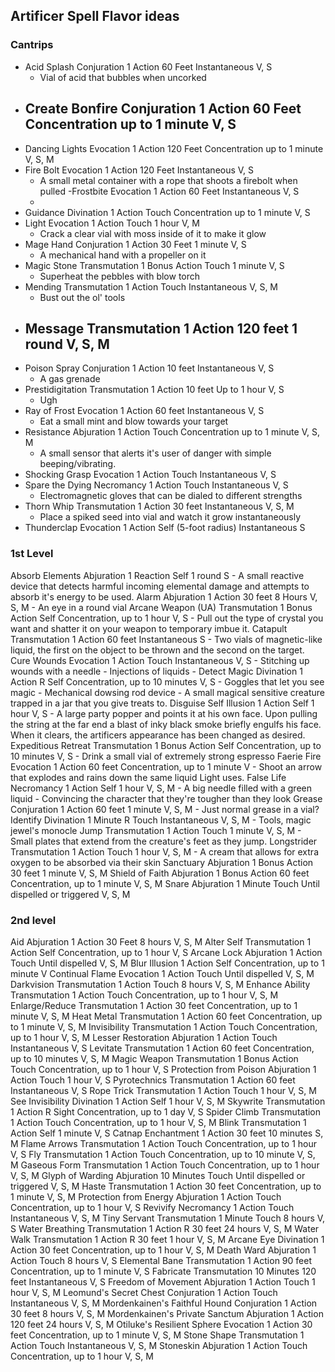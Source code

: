 ## Artificer Spell Flavor ideas


### Cantrips 
- Acid Splash	Conjuration	1 Action	60 Feet	Instantaneous	V, S
	- Vial of acid that bubbles when uncorked
- Create Bonfire	Conjuration	1 Action	60 Feet	Concentration up to 1 minute	V, S
	- 
- Dancing Lights	Evocation	1 Action	120 Feet	Concentration up to 1 minute	V, S, M
- Fire Bolt	Evocation	1 Action	120 Feet	Instantaneous	V, S
	- A small metal container with a rope that shoots a firebolt when pulled
-Frostbite	Evocation	1 Action	60 Feet	Instantaneous	V, S
	- 
- Guidance	Divination	1 Action	Touch	Concentration up to 1 minute	V, S
- Light	Evocation	1 Action	Touch	1 hour	V, M
	- Crack a clear vial with moss inside of it to make it glow 
- Mage Hand	Conjuration	1 Action	30 Feet	1 minute	V, S
	- A mechanical hand with a propeller on it
- Magic Stone	Transmutation	1 Bonus Action	Touch	1 minute	V, S
	- Superheat the pebbles with blow torch
- Mending	Transmutation	1 Action	Touch	Instantaneous	V, S, M
	- Bust out the ol' tools
- Message	Transmutation	1 Action	120 feet	1 round	V, S, M
	-
- Poison Spray	Conjuration	1 Action	10 feet	Instantaneous	V, S
	- A gas grenade
- Prestidigitation	Transmutation	1 Action	10 feet	Up to 1 hour	V, S
	- Ugh
- Ray of Frost	Evocation	1 Action	60 feet	Instantaneous	V, S
	- Eat a small mint and blow towards your target
- Resistance	Abjuration	1 Action	Touch	Concentration up to 1 minute	V, S, M
	- A small sensor that alerts it's user of danger with simple beeping/vibrating.
- Shocking Grasp	Evocation	1 Action	Touch	Instantaneous	V, S
- Spare the Dying	Necromancy	1 Action	Touch	Instantaneous	V, S
	- Electromagnetic gloves that can be dialed to different strengths
- Thorn Whip	Transmutation	1 Action	30 feet	Instantaneous	V, S, M
	- Place a spiked seed into vial and watch it grow instantaneously
- Thunderclap	Evocation	1 Action	Self (5-foot radius)	Instantaneous	S

### 1st Level
Absorb Elements	Abjuration	1 Reaction	Self	1 round	S
	- A small reactive device that detects harmful incoming elemental damage and attempts to absorb it's energy to be used.
Alarm	Abjuration	1 Action	30 feet	8 Hours	V, S, M
	- An eye in a round vial
Arcane Weapon (UA)	Transmutation	1 Bonus Action	Self	Concentration, up to 1 hour	V, S
	- Pull out the type of crystal you want and shatter it on your weapon to temporary imbue it.
Catapult	Transmutation	1 Action	60 feet	Instantaneous	S
	- Two vials of magnetic-like liquid, the first on the object to be thrown and the second on the target.
Cure Wounds	Evocation	1 Action	Touch	Instantaneous	V, S
	- Stitching up wounds with a needle
	- Injections of liquids
	- 
Detect Magic	Divination	1 Action R	Self	Concentration, up to 10 minutes	V, S
	- Goggles that let you see magic
	- Mechanical dowsing rod device
	- A small magical sensitive creature trapped in a jar that you give treats to.
Disguise Self	Illusion	1 Action	Self	1 hour	V, S
	- A large party popper and points it at his own face. Upon pulling the string at the far end a blast of inky black smoke briefly engulfs his face. When it clears, the artificers appearance has been changed as desired.
Expeditious Retreat	Transmutation	1 Bonus Action	Self	Concentration, up to 10 minutes	V, S
	- Drink a small vial of extremely strong espresso 
Faerie Fire	Evocation	1 Action	60 feet	Concentration, up to 1 minute	V
	- Shoot an arrow that explodes and rains down the same liquid Light uses.
False Life	Necromancy	1 Action	Self	1 hour	V, S, M
	- A big needle filled with a green liquid
	- Convincing the character that they're tougher than they look
Grease	Conjuration	1 Action	60 feet	1 minute	V, S, M
	- Just normal grease in a vial?
Identify	Divination	1 Minute R	Touch	Instantaneous	V, S, M
	- Tools, magic jewel's monocle 
Jump	Transmutation	1 Action	Touch	1 minute	V, S, M
	- Small plates that extend from the creature's feet as they jump.
Longstrider	Transmutation	1 Action	Touch	1 hour	V, S, M
	- A cream that allows for extra oxygen to be absorbed via their skin
Sanctuary	Abjuration	1 Bonus Action	30 feet	1 minute	V, S, M
Shield of Faith	Abjuration	1 Bonus Action	60 feet	Concentration, up to 1 minute	V, S, M
Snare	Abjuration	1 Minute	Touch	Until dispelled or triggered	V, S, M

### 2nd level
Aid	Abjuration	1 Action	30 Feet	8 hours	V, S, M
Alter Self	Transmutation	1 Action	Self	Concentration, up to 1 hour	V, S
Arcane Lock	Abjuration	1 Action	Touch	Until dispelled	V, S, M
Blur	Illusion	1 Action	Self	Concentration, up to 1 minute	V
Continual Flame	Evocation	1 Action	Touch	Until dispelled	V, S, M
Darkvision	Transmutation	1 Action	Touch	8 hours	V, S, M
Enhance Ability	Transmutation	1 Action	Touch	Concentration, up to 1 hour	V, S, M
Enlarge/Reduce	Transmutation	1 Action	30 feet	Concentration, up to 1 minute	V, S, M
Heat Metal	Transmutation	1 Action	60 feet	Concentration, up to 1 minute	V, S, M
Invisibility	Transmutation	1 Action	Touch	Concentration, up to 1 hour	V, S, M
Lesser Restoration	Abjuration	1 Action	Touch	Instantaneous	V, S
Levitate	Transmutation	1 Action	60 feet	Concentration, up to 10 minutes	V, S, M
Magic Weapon	Transmutation	1 Bonus Action	Touch	Concentration, up to 1 hour	V, S
Protection from Poison	Abjuration	1 Action	Touch	1 hour	V, S
Pyrotechnics	Transmutation	1 Action	60 feet	Instantaneous	V, S
Rope Trick	Transmutation	1 Action	Touch	1 hour	V, S, M
See Invisibility	Divination	1 Action	Self	1 hour	V, S, M
Skywrite	Transmutation	1 Action R	Sight	Concentration, up to 1 day	V, S
Spider Climb	Transmutation	1 Action	Touch	Concentration, up to 1 hour	V, S, M
Blink	Transmutation	1 Action	Self	1 minute	V, S
Catnap	Enchantment	1 Action	30 feet	10 minutes	S, M
Flame Arrows	Transmutation	1 Action	Touch	Concentration, up to 1 hour	V, S
Fly	Transmutation	1 Action	Touch	Concentration, up to 10 minute	V, S, M
Gaseous Form	Transmutation	1 Action	Touch	Concentration, up to 1 hour	V, S, M
Glyph of Warding	Abjuration	10 Minutes	Touch	Until dispelled or triggered	V, S, M
Haste	Transmutation	1 Action	30 feet	Concentration, up to 1 minute	V, S, M
Protection from Energy	Abjuration	1 Action	Touch	Concentration, up to 1 hour	V, S
Revivify	Necromancy	1 Action	Touch	Instantaneous	V, S, M
Tiny Servant	Transmutation	1 Minute	Touch	8 hours	V, S
Water Breathing	Transmutation	1 Action R	30 feet	24 hours	V, S, M
Water Walk	Transmutation	1 Action R	30 feet	1 hour	V, S, M
Arcane Eye	Divination	1 Action	30 feet	Concentration, up to 1 hour	V, S, M
Death Ward	Abjuration	1 Action	Touch	8 hours	V, S
Elemental Bane	Transmutation	1 Action	90 feet	Concentration, up to 1 minute	V, S
Fabricate	Transmutation	10 Minutes	120 feet	Instantaneous	V, S
Freedom of Movement	Abjuration	1 Action	Touch	1 hour	V, S, M
Leomund's Secret Chest	Conjuration	1 Action	Touch	Instantaneous	V, S, M
Mordenkainen's Faithful Hound	Conjuration	1 Action	30 feet	8 hours	V, S, M
Mordenkainen's Private Sanctum	Abjuration	1 Action	120 feet	24 hours	V, S, M
Otiluke's Resilient Sphere	Evocation	1 Action	30 feet	Concentration, up to 1 minute	V, S, M
Stone Shape	Transmutation	1 Action	Touch	Instantaneous	V, S, M
Stoneskin	Abjuration	1 Action	Touch	Concentration, up to 1 hour	V, S, M